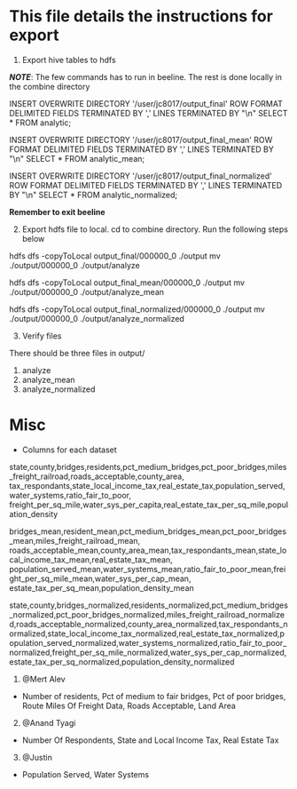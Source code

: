 # This file details the instructions for export

1. Export hive tables to hdfs

***NOTE***: The few commands has to run in beeline. The rest is done locally in the combine directory

INSERT OVERWRITE DIRECTORY '/user/jc8017/output_final' 
ROW FORMAT DELIMITED FIELDS TERMINATED BY ',' 
LINES TERMINATED BY "\n" 
SELECT * FROM analytic;

INSERT OVERWRITE DIRECTORY '/user/jc8017/output_final_mean'
ROW FORMAT DELIMITED FIELDS TERMINATED BY ','
LINES TERMINATED BY "\n"
SELECT * FROM analytic_mean;

INSERT OVERWRITE DIRECTORY '/user/jc8017/output_final_normalized'
ROW FORMAT DELIMITED FIELDS TERMINATED BY ','
LINES TERMINATED BY "\n"
SELECT * FROM analytic_normalized;

**Remember to exit beeline**

2. Export hdfs file to local. cd to combine directory. Run the following steps below

hdfs dfs -copyToLocal output_final/000000_0 ./output
mv ./output/000000_0 ./output/analyze

hdfs dfs -copyToLocal output_final_mean/000000_0 ./output
mv ./output/000000_0 ./output/analyze_mean

hdfs dfs -copyToLocal output_final_normalized/000000_0 ./output
mv ./output/000000_0 ./output/analyze_normalized

3. Verify files

There should be three files in output/
1. analyze
2. analyze_mean
3. analyze_normalized


# Misc

- Columns for each dataset

state,county,bridges,residents,pct_medium_bridges,pct_poor_bridges,miles_freight_railroad,roads_acceptable,county_area, tax_respondants,state_local_income_tax,real_estate_tax,population_served,water_systems,ratio_fair_to_poor, freight_per_sq_mile,water_sys_per_capita,real_estate_tax_per_sq_mile,population_density

bridges_mean,resident_mean,pct_medium_bridges_mean,pct_poor_bridges_mean,miles_freight_railroad_mean, roads_acceptable_mean,county_area_mean,tax_respondants_mean,state_local_income_tax_mean,real_estate_tax_mean, population_served_mean,water_systems_mean,ratio_fair_to_poor_mean,freight_per_sq_mile_mean,water_sys_per_cap_mean, estate_tax_per_sq_mean,population_density_mean

state,county,bridges_normalized,residents_normalized,pct_medium_bridges_normalized,pct_poor_bridges_normalized,miles_freight_railroad_normalized,roads_acceptable_normalized,county_area_normalized,tax_respondants_normalized,state_local_income_tax_normalized,real_estate_tax_normalized,population_served_normalized,water_systems_normalized,ratio_fair_to_poor_normalized,freight_per_sq_mile_normalized,water_sys_per_cap_normalized,estate_tax_per_sq_normalized,population_density_normalized

1. @Mert Alev
 
- Number of residents, Pct of medium to fair bridges, Pct of poor bridges, Route Miles Of Freight Data, Roads Acceptable, Land Area

2. @Anand Tyagi

- Number Of Respondents, State and Local Income Tax, Real Estate Tax

3. @Justin
- Population Served, Water Systems